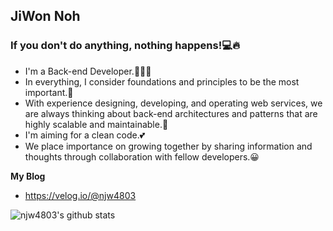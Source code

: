 ## JiWon Noh
### If you don't do anything, nothing happens!💻🔥

  - I'm a Back-end Developer.👨🏻‍💻
  - In everything, I consider foundations and principles to be the most important.💭
  - With experience designing, developing, and operating web services, we are always thinking about back-end architectures and      patterns that are highly scalable and maintainable.🤔
  - I'm aiming for a clean code.💕
  - We place importance on growing together by sharing information and thoughts through collaboration with fellow developers.😀

**My Blog**
  - https://velog.io/@njw4803


![njw4803's github stats](https://github-readme-stats.vercel.app/api?username=njw4803&show_icons=true&theme=merko)
